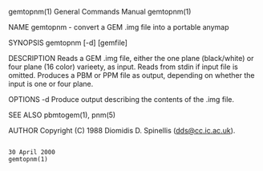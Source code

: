 gemtopnm(1)                                                                             General Commands Manual                                                                            gemtopnm(1)

NAME
       gemtopnm - convert a GEM .img file into a portable anymap

SYNOPSIS
       gemtopnm [-d] [gemfile]

DESCRIPTION
       Reads  a  GEM  .img  file,  either  the one plane (black/white) or four plane (16 color) varieety, as input.  Reads from stdin if input file is omitted.  Produces a PBM or PPM file as output,
       depending on whether the input is one or four plane.

OPTIONS
       -d     Produce output describing the contents of the .img file.

SEE ALSO
       pbmtogem(1), pnm(5)

AUTHOR
       Copyright (C) 1988 Diomidis D. Spinellis (dds@cc.ic.ac.uk).

                                                                                             30 April 2000                                                                                 gemtopnm(1)
